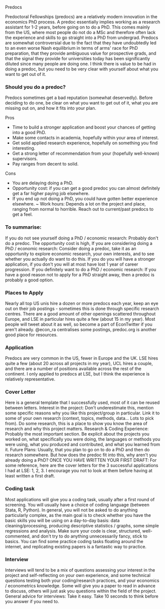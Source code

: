 Predocs

Predoctoral Fellowships (predocs) are a relatively modern innovation in the economics PhD process. A predoc essentially implies working as a research assistant for 1-2 years, before going on to do a PhD. This comes mainly from the US, where most people do not do a MSc and therefore often lack the experience and skills to go straight into a PhD from undergrad. 
Predocs are somewhat controversial due to the fact that they have undoubtedly led to an even worse Nash equilibrium in terms of arms' race for PhD preparation, that they provide ambiguous value for prospective grads, and that the signal they provide for universities today has been significantly diluted since many people are doing one.
I think there is value to be had in doing a predoc, but you need to be very clear with yourself about what you want to get out of it.

### Should you do a predoc?
Predocs sometimes get a bad reputation (somewhat deservedly). Before deciding to do one, be clear on what you want to get out of it, what you are missing out on, and how it fits into your plan.

Pros
+ Time to build a stronger application and boost your chances of getting into a good PhD.
+ Make some contacts in academia, hopefully within your area of interest.
+ Get solid applied research experience, hopefully on something you find interesting.
+ Get a strong letter of recommendation from your (hopefully well-known) supervisors.
+ Pay ranges from decent to solid.

Cons
- You are delaying doing a PhD.
- Opportunity cost: if you can get a good predoc you can almost definitely get a far higher paying job elsewhere.
- If you end up not doing a PhD, you could have gotten better experience elsewhere.
~ Work hours: Depends a lot on the project and place, ranging from normal to horrible. Reach out to current/past predocs to get a feel. 

### To summarise:
If you do not see yourself doing a PhD / economic research: Probably don't do a predoc. The opportunity cost is high, 
If you are considering doing a PhD / economic research: Consider doing a predoc, take it as an opportunity to explore economic research, your own interests, and to see whether you actually do want to do this. If you do you will have a stronger application, if you don't you will at most have lost 1 year of career progression.
If you definitely want to do a PhD / economic research: If you have a good reason not to apply for a PhD straight away, then a predoc is probably a good option.

### Places to Apply
Nearly all top US unis hire a dozen or more predocs each year, keep an eye out on their job postings - sometimes this is done through specific research centres. There are a good amount of other openings scattered throughout Europe, and LSE in particular hires quite a few (about 15 in my year).
Most people will tweet about it as well, so become a part of EconTwitter if you aren't already. @econ_ra centralises some postings, predoc.org is another good place for resources.

### Application
Predocs are very common in the US, fewer in Europe and the UK. LSE hires quite a few (about 20 across all projects in my year), UCL hires a couple, and there are a number of positions available across the rest of the continent.
I only applied to predocs at LSE, but I think the experience is relatively representative.

### Cover Letter
Here is a general template that I successfully used, most of it can be reused between letters.
Interest in the project: Don't underestimate this, mention some specific reasons why you like this project/group in particular. Link it to some of your own research (context, topics, methods, data... Lots to pick from). Do some research, this is a place to show you know the area of research and why this project matters.
Research & Coding Experience: Probably the most important section. Be explicit about the projects you worked on, what specifically you were doing, the languages or methods you were using, what you produced and contributed, and what you learned from it. 
Future Plans: Usually, that you plan to go on to do a PhD and then do research somewhere. But how does the predoc fit into this, why aren't you already doing a PhD?
ONCE YOU HAVE WRITTEN YOUR FIRST DRAFT: For some reference, here are the cover letters for the 3 successful applications I had at LSE: 1, 2, 3. I encourage you not to look at them before having at least written a first draft.

### Coding task
Most applications will give you a coding task, usually after a first round of screening. You will usually have a choice of coding language (between Stata, R, Python). In general, you will not be asked to do anything particularly complex, as the main goal is to check whether you have the basic skills you will be using on a day-to-day basis: data cleaning/processing, producing descriptive statistics / graphs, some simple regressions and analysis.
Make sure your code is clear, structured, well-commented, and don't try to do anything unnecessarily fancy, stick to basics. You can find some practice coding tasks floating around the internet, and replicating existing papers is a fantastic way to practice.

### Interview
Interviews will tend to be a mix of questions assessing your interest in the project and self-reflecting on your own experience, and some technical questions testing both your coding/research practices, and your economics / econometrics knowledge. Some will give you a paper to read in advance to discuss, others will just ask you questions within the field of the project.
General advice for interviews: Take it easy. Take 10 seconds to think before you answer if you need to.